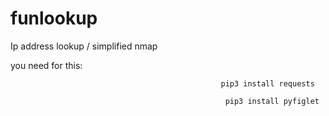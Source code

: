# funlookup
Ip address lookup / simplified nmap
                                            
you need for this:       

                                                   pip3 install requests
                                                    
                                                    pip3 install pyfiglet
